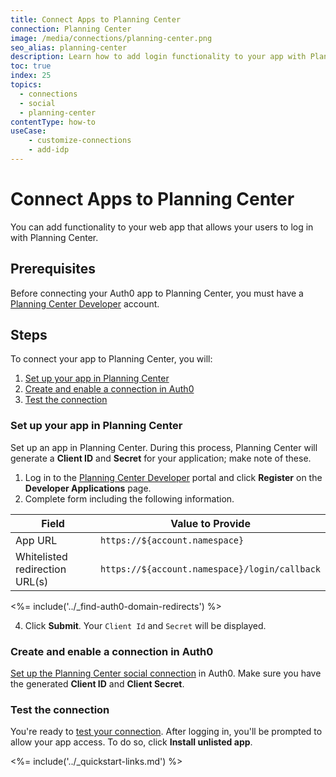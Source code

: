 ```yaml
---
title: Connect Apps to Planning Center
connection: Planning Center
image: /media/connections/planning-center.png
seo_alias: planning-center
description: Learn how to add login functionality to your app with Planning Center. You will need to get a Client Id and Client Secret for Planning Center.
toc: true
index: 25
topics:
  - connections
  - social
  - planning-center
contentType: how-to
useCase:
    - customize-connections
    - add-idp
---
```


# Connect Apps to Planning Center

You can add functionality to your web app that allows your users to log in with Planning Center. 

## Prerequisites

Before connecting your Auth0 app to Planning Center, you must have a [Planning Center Developer](https://api.planningcenteronline.com/) account.

## Steps

To connect your app to Planning Center, you will:

1. [Set up your app in Planning Center](#set-up-your-app-in-planning-center)
2. [Create and enable a connection in Auth0](#create-and-enable-a-connection-in-auth0)
3. [Test the connection](#test-the-connection)

### Set up your app in Planning Center

Set up an app in Planning Center. During this process, Planning Center will generate a **Client ID** and **Secret** for your application; make note of these.

1. Log in to the [Planning Center Developer](https://api.planningcenteronline.com/) portal and click **Register** on the **Developer Applications** page.
2. Complete form including the following information.

| Field | Value to Provide |
| - | - |
| App URL | `https://${account.namespace}` |
| Whitelisted redirection URL(s) | `https://${account.namespace}/login/callback` |

<%= include('../_find-auth0-domain-redirects') %>

4. Click **Submit**. Your `Client Id` and `Secret` will be displayed.

### Create and enable a connection in Auth0

[Set up the Planning Center social connection](/dashboard/guides/connections/set-up-connections-social) in Auth0. Make sure you have the generated **Client ID** and **Client Secret**.

### Test the connection

You're ready to [test your connection](/dashboard/guides/connections/test-connections-social). After logging in, you'll be prompted to allow your app access. To do so, click **Install unlisted app**.

<%= include('../_quickstart-links.md') %>